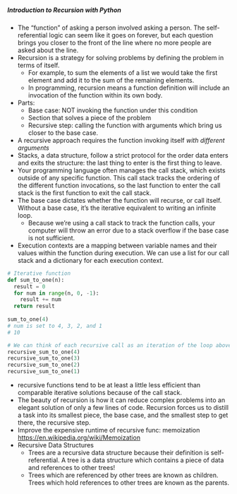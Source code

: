 ##### Introduction to Recursion with Python
- The “function” of asking a person involved asking a person. The self-referential logic can seem like it goes on forever, but each question brings you closer to the front of the line where no more people are asked about the line.
- Recursion is a strategy for solving problems by defining the problem in terms of itself.
    - For example, to sum the elements of a list we would take the first element and add it to the sum of the remaining elements.
    - In programming, recursion means a function definition will include an invocation of the function within its own body.
- Parts:
    - Base case: NOT invoking the function under this condition
    - Section that solves a piece of the problem
    - Recursive step: calling the function with arguments which bring us closer to the base case. 
- A recursive approach requires the function invoking itself *with different arguments*
- Stacks, a data structure, follow a strict protocol for the order data enters and exits the structure: the last thing to enter is the first thing to leave.
- Your programming language often manages the call stack, which exists outside of any specific function. This call stack tracks the ordering of the different function invocations, so the last function to enter the call stack is the first function to exit the call stack.
- The base case dictates whether the function will recurse, or call itself. Without a base case, it’s the iterative equivalent to writing an infinite loop.
    - Because we’re using a call stack to track the function calls, your computer will throw an error due to a stack overflow if the base case is not sufficient.
- Execution contexts are a mapping between variable names and their values within the function during execution. We can use a list for our call stack and a dictionary for each execution context.
```py
# Iterative function
def sum_to_one(n):
  result = 0
  for num in range(n, 0, -1):
    result += num
  return result
 
sum_to_one(4)
# num is set to 4, 3, 2, and 1
# 10

# We can think of each recursive call as an iteration of the loop above. In other words, we want a recursive function that will produce the following function calls:
recursive_sum_to_one(4)
recursive_sum_to_one(3)
recursive_sum_to_one(2)
recursive_sum_to_one(1)
```
- recursive functions tend to be at least a little less efficient than comparable iterative solutions because of the call stack.
- The beauty of recursion is how it can reduce complex problems into an elegant solution of only a few lines of code. Recursion forces us to distill a task into its smallest piece, the base case, and the smallest step to get there, the recursive step.
- Improve the expensive runtime of recursive func: memoization https://en.wikipedia.org/wiki/Memoization
- Recursive Data Structures
    - Trees are a recursive data structure because their definition is self-referential. A tree is a data structure which contains a piece of data and references to other trees!
    - Trees which are referenced by other trees are known as children. Trees which hold references to other trees are known as the parents.